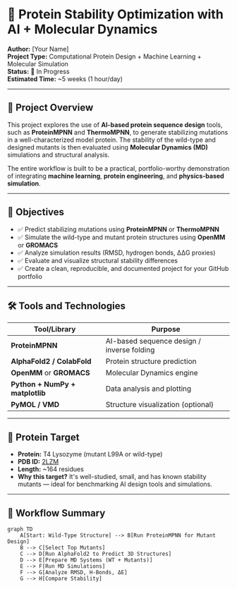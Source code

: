 # 🧬 Protein Stability Optimization with AI + Molecular Dynamics

**Author:** [Your Name]  
**Project Type:** Computational Protein Design + Machine Learning + Molecular Simulation  
**Status:** 🚧 In Progress  
**Estimated Time:** ~5 weeks (1 hour/day)

---

## 📍 Project Overview

This project explores the use of **AI-based protein sequence design** tools, such as **ProteinMPNN** and **ThermoMPNN**, to generate stabilizing mutations in a well-characterized model protein. The stability of the wild-type and designed mutants is then evaluated using **Molecular Dynamics (MD)** simulations and structural analysis.

The entire workflow is built to be a practical, portfolio-worthy demonstration of integrating **machine learning**, **protein engineering**, and **physics-based simulation**.

---

## 🎯 Objectives

- ✅ Predict stabilizing mutations using **ProteinMPNN** or **ThermoMPNN**
- ✅ Simulate the wild-type and mutant protein structures using **OpenMM** or **GROMACS**
- ✅ Analyze simulation results (RMSD, hydrogen bonds, ΔΔG proxies)
- ✅ Evaluate and visualize structural stability differences
- ✅ Create a clean, reproducible, and documented project for your GitHub portfolio

---

## 🛠️ Tools and Technologies

| Tool/Library        | Purpose                                  |
|---------------------|------------------------------------------|
| **ProteinMPNN**     | AI-based sequence design / inverse folding |
| **AlphaFold2 / ColabFold** | Protein structure prediction              |
| **OpenMM** or **GROMACS** | Molecular Dynamics engine                  |
| **Python + NumPy + matplotlib** | Data analysis and plotting          |
| **PyMOL / VMD**      | Structure visualization (optional)       |

---

## 🧪 Protein Target

- **Protein:** T4 Lysozyme (mutant L99A or wild-type)
- **PDB ID:** [2LZM](https://www.rcsb.org/structure/2LZM)
- **Length:** ~164 residues
- **Why this target?** It's well-studied, small, and has known stability mutants — ideal for benchmarking AI design tools and simulations.

---

## 🧭 Workflow Summary

```mermaid
graph TD
    A[Start: Wild-Type Structure] --> B[Run ProteinMPNN for Mutant Design]
    B --> C[Select Top Mutants]
    C --> D[Run AlphaFold2 to Predict 3D Structures]
    D --> E[Prepare MD Systems (WT + Mutants)]
    E --> F[Run MD Simulations]
    F --> G[Analyze RMSD, H-Bonds, ΔE]
    G --> H[Compare Stability]
